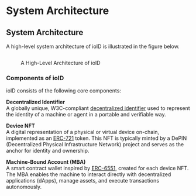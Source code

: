 # System Architecture

## System Architecture

A high-level system architecture of ioID is illustrated in the figure below.

<figure><img src="../../.gitbook/assets/Screenshot 2025-05-20 at 12.07.40 PM.png" alt=""><figcaption><p>A High-Level Architecture of ioID</p></figcaption></figure>

### Components of ioID

ioID consists of the following core components:

**Decentralized Identifier**\
A globally unique, W3C-compliant [decentralized identifier](https://www.w3.org/TR/did-1.0/) used to represent the identity of a machine or agent in a portable and verifiable way.

**Device NFT**\
A digital representation of a physical or virtual device on-chain, implemented as an [ERC-721](https://eips.ethereum.org/EIPS/eip-721) token. This NFT is typically minted by a DePIN (Decentralized Physical Infrastructure Network) project and serves as the anchor for identity and ownership.

**Machine-Bound Account (MBA)**\
A smart contract wallet inspired by [ERC-6551](https://eips.ethereum.org/EIPS/eip-6551), created for each device NFT. The MBA enables the machine to interact directly with decentralized applications (dApps), manage assets, and execute transactions autonomously.
